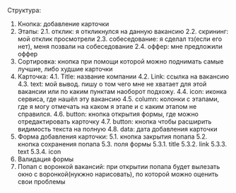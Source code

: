 Структура:
  1. Кнопка: добавление карточки
  2. Этапы: 
    2.1. отклик: я откликнулся на данную вакансию
    2.2. скрининг: мой отклик просмотрели
    2.3. собеседование: я сделал тз(если его нет), меня позвали на собеседование
    2.4. оффер: мне предложили оффер
  3. Сортировка: кнопка при помощи которой можно поднимать самые лучшие, либо худшие карточки
  4. Карточка: 
    4.1. Title: название компании
    4.2. Link: ссылка на вакансию 
    4.3. text: мой вывод. пишу о том чего мне не хватает для этой вакансии или по каким пунктам наоборот подхожу.
    4.4. icon: иконка сервиса, где нашёл эту вакансию
    4.5. column: колонки с этапами, где я могу отмечать на каком я этапе и с каким этапом не справился.
    4.6. button: кнопка открытия формы, где можно  отредактировать карточку
    4.7. button: кнопка чтобы расширить видимость текста на полную
    4.8. data: дата добавления карточки
  5. Форма добавления карточки:
    5.1. кнопка закрытия попапа
    5.2. кнопка сохранения попапа
    5.3. поля формы
      5.3.1. title
      5.3.2. link 
      5.3.3. text
      5.3.4. icon
  6. Валидация формы 
  7. Попап с воронкой вакансий: при открытии попапа будет вылезать окно с воронкой(нукжно нарисовать), по которой можно оценить свои проблемы

